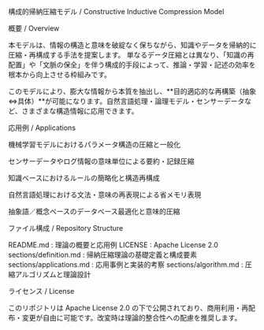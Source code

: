構成的帰納圧縮モデル / Constructive Inductive Compression Model

概要 / Overview

本モデルは、情報の構造と意味を破綻なく保ちながら、知識やデータを帰納的に圧縮・再構成する手法を提案します。
単なるデータ圧縮とは異なり、「知識の再配置」や「文脈の保全」を伴う構成的手段によって、推論・学習・記述の効率を根本から向上させる枠組みです。

このモデルにより、膨大な情報から本質を抽出し、**目的適応的な再構築（抽象⇔具体）**が可能になります。自然言語処理・論理モデル・センサーデータなど、さまざまな構造情報に応用できます。

応用例 / Applications

機械学習モデルにおけるパラメータ構造の圧縮と一般化

センサーデータやログ情報の意味単位による要約・記録圧縮

知識ベースにおけるルールの簡略化と構造再構成

自然言語処理における文法・意味の再表現による省メモリ表現

抽象語／概念ベースのデータベース最適化と意味的圧縮


ファイル構成 / Repository Structure

README.md                  : 理論の概要と応用例
LICENSE                    : Apache License 2.0
sections/definition.md     : 帰納圧縮理論の基礎定義と構成要素
sections/applications.md   : 応用事例と実装的考察
sections/algorithm.md      : 圧縮アルゴリズムと理論設計

ライセンス / License

このリポジトリは Apache License 2.0 の下で公開されており、商用利用・再配布・変更が自由に可能です。改変時は理論的整合性への配慮を推奨します。
